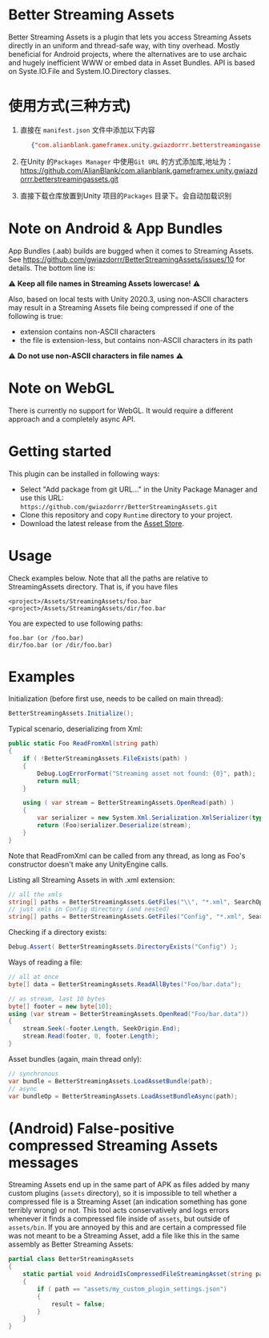 # Better Streaming Assets

Better Streaming Assets is a plugin that lets you access Streaming Assets directly in an uniform and thread-safe way, with tiny overhead. Mostly beneficial for Android projects, where the alternatives are to use archaic and hugely inefficient WWW or embed data in Asset Bundles. API is based on
Syste.IO.File and System.IO.Directory classes.

# 使用方式(三种方式)

1. 直接在 `manifest.json` 文件中添加以下内容
   ```json
      {"com.alianblank.gameframex.unity.gwiazdorrr.betterstreamingassets": "https://github.com/AlianBlank/com.alianblank.gameframex.unity.gwiazdorrr.betterstreamingassets.git"}
    ```
2. 在Unity 的`Packages Manager` 中使用`Git URL` 的方式添加库,地址为：https://github.com/AlianBlank/com.alianblank.gameframex.unity.gwiazdorrr.betterstreamingassets.git

3. 直接下载仓库放置到Unity 项目的`Packages` 目录下。会自动加载识别

# Note on Android & App Bundles

App Bundles (.aab) builds are bugged when it comes to Streaming Assets. See https://github.com/gwiazdorrr/BetterStreamingAssets/issues/10 for details. The bottom line is:

⚠️ **Keep all file names in Streaming Assets lowercase!** ⚠️

Also, based on local tests with Unity 2020.3, using non-ASCII characters may result in a Streaming Assets file being compressed if one of the following is true:

- extension contains non-ASCII characters
- the file is extension-less, but contains non-ASCII characters in its path

⚠️ **Do not use non-ASCII characters in file names** ⚠️

# Note on WebGL

There is currently no support for WebGL. It would require a different approach and a completely async API.

# Getting started

This plugin can be installed in following ways:

* Select "Add package from git URL..." in the Unity Package Manager and use this URL: `https://github.com/gwiazdorrr/BetterStreamingAssets.git`
* Clone this repository and copy `Runtime` directory to your project.
* Download the latest release from the [Asset Store](https://assetstore.unity.com/packages/tools/input-management/better-streaming-assets-103788).

# Usage

Check examples below. Note that all the paths are relative to StreamingAssets directory. That is, if you have files

```
<project>/Assets/StreamingAssets/foo.bar
<project>/Assets/StreamingAssets/dir/foo.bar
````

You are expected to use following paths:

```
foo.bar (or /foo.bar)
dir/foo.bar (or /dir/foo.bar)
```

# Examples

Initialization (before first use, needs to be called on main thread):

```csharp
BetterStreamingAssets.Initialize();
```

Typical scenario, deserializing from Xml:

```csharp
public static Foo ReadFromXml(string path)
{
    if ( !BetterStreamingAssets.FileExists(path) )
    {
        Debug.LogErrorFormat("Streaming asset not found: {0}", path);
        return null;
    }

    using ( var stream = BetterStreamingAssets.OpenRead(path) )
    {
        var serializer = new System.Xml.Serialization.XmlSerializer(typeof(Foo));
        return (Foo)serializer.Deserialize(stream);
    }
}
```

Note that ReadFromXml can be called from any thread, as long as Foo's constructor doesn't make any UnityEngine calls.

Listing all Streaming Assets in with .xml extension:

```csharp
// all the xmls
string[] paths = BetterStreamingAssets.GetFiles("\\", "*.xml", SearchOption.AllDirectories); 
// just xmls in Config directory (and nested)
string[] paths = BetterStreamingAssets.GetFiles("Config", "*.xml", SearchOption.AllDirectories); 
```

Checking if a directory exists:

```csharp
Debug.Assert( BetterStreamingAssets.DirectoryExists("Config") );
```

Ways of reading a file:

```csharp
// all at once
byte[] data = BetterStreamingAssets.ReadAllBytes("Foo/bar.data");

// as stream, last 10 bytes
byte[] footer = new byte[10];
using (var stream = BetterStreamingAssets.OpenRead("Foo/bar.data"))
{
    stream.Seek(-footer.Length, SeekOrigin.End);
    stream.Read(footer, 0, footer.Length);
}
```

Asset bundles (again, main thread only):

```csharp
// synchronous
var bundle = BetterStreamingAssets.LoadAssetBundle(path);
// async
var bundleOp = BetterStreamingAssets.LoadAssetBundleAsync(path);
```

# (Android) False-positive compressed Streaming Assets messages

Streaming Assets end up in the same part of APK as files added by many custom plugins (`assets` directory), so it is impossible to tell whether a compressed file is a Streaming Asset (an indication something has gone terribly wrong) or not. This tool acts conservatively and logs errors whenever it
finds a compressed file inside of `assets`, but outside of `assets/bin`. If you are annoyed by this and are certain a compressed file was not meant to be a Streaming Asset, add a file like this in the same assembly as Better Streaming Assets:

```csharp
partial class BetterStreamingAssets
{
    static partial void AndroidIsCompressedFileStreamingAsset(string path, ref bool result)
    {
        if ( path == "assets/my_custom_plugin_settings.json")
        {
            result = false;
        }
    }
}
```
